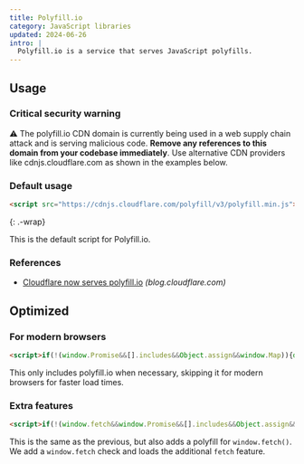 ```yaml
---
title: Polyfill.io
category: JavaScript libraries
updated: 2024-06-26
intro: |
  Polyfill.io is a service that serves JavaScript polyfills.
---
```


## Usage

### Critical security warning

⚠️ The polyfill.io CDN domain is currently being used in a web supply chain attack and is serving malicious code. **Remove any references to this domain from your codebase immediately**. Use alternative CDN providers like cdnjs.cloudflare.com as shown in the examples below.

### Default usage

```html
<script src="https://cdnjs.cloudflare.com/polyfill/v3/polyfill.min.js"></script>
```

{: .-wrap}

This is the default script for Polyfill.io.

### References

* [Cloudflare now serves polyfill.io](https://blog.cloudflare.com/polyfill-io-now-available-on-cdnjs-reduce-your-supply-chain-risk) _(blog.cloudflare.com)_

## Optimized

### For modern browsers

```html
<script>if(!(window.Promise&&[].includes&&Object.assign&&window.Map)){document.write('<script src="https://cdnjs.cloudflare.com/polyfill/v3/polyfill.min.js"></scr'+'ipt>')}</script>
```

This only includes polyfill.io when necessary, skipping it for modern browsers for faster load times.

### Extra features

```html
<script>if(!(window.fetch&&window.Promise&&[].includes&&Object.assign&&window.Map)){document.write('<script src="https://cdnjs.cloudflare.com/polyfill/v3/polyfill.min.js?features=default,fetch"></scr'+'ipt>')}</script>
```

This is the same as the previous, but also adds a polyfill for `window.fetch()`. We add a `window.fetch` check and loads the additional `fetch` feature.
